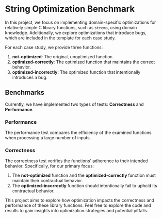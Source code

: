 # String Optimization Benchmark

In this project, we focus on implementing domain-specific optimizations for relatively simple C library functions, such as `strcmp`, using domain knowledge. Additionally, we explore optimizations that introduce bugs, which are included in the template for each case study.

For each case study, we provide three functions:

1. **not-optimized**: The original, unoptimized function.
2. **optimized-correctly**: The optimized function that maintains the correct behavior.
3. **optimized-incorrectly**: The optimized function that intentionally introduces a bug.

## Benchmarks

Currently, we have implemented two types of tests: **Correctness** and **Performance**.

### Performance

The performance test compares the efficiency of the examined functions when processing a large number of inputs.

### Correctness

The correctness test verifies the functions' adherence to their intended behavior. Specifically, for our primary focus:

1. The **not-optimized** function and the **optimized-correctly** function must maintain their contractual behavior.
2. The **optimized-incorrectly** function should intentionally fail to uphold its contractual behavior.

This project aims to explore how optimization impacts the correctness and performance of these library functions. Feel free to explore the code and results to gain insights into optimization strategies and potential pitfalls.
